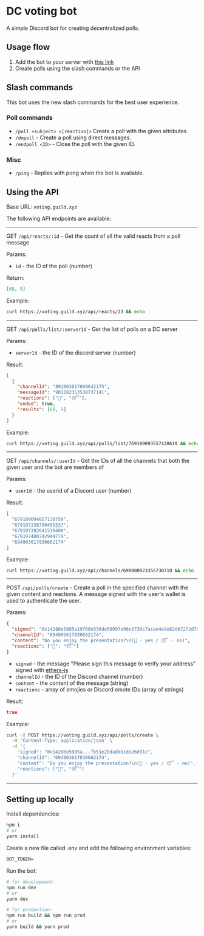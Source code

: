 # DC voting bot

A simple Discord bot for creating decentralized polls.

## Usage flow

1. Add the bot to your server with
   [this link](https://discord.com/oauth2/authorize?client_id=902873515680759808&permissions=0&scope=bot%20applications.commands)
1. Create polls using the slash commands or the API

## Slash commands

This bot uses the new slash commands for the best user experience.

### Poll commands

- `/poll <subject> <[reaction]>` Create a poll with the given attributes.
- `/dmpoll` - Create a poll using direct messages.
- `/endpoll <ID>` - Close the poll with the given ID.

### Misc

- `/ping` - Replies with pong when the bot is available.

## Using the API

Base URL: `voting.guild.xyz`

The following API endpoints are available:

---

GET `/api/reacts/:id` - Get the count of all the valid reacts from a poll message

Params:

- `id` - the ID of the poll (number)

Return:

```json
[68, 5]
```

Example:

```bash
curl https://voting.guild.xyz/api/reacts/23 && echo
```

---

GET `/api/polls/list/:serverId` - Get the list of polls on a DC server

Params:

- `serverId` - the ID of the discord server (number)

Result:

```json
[
  {
    "channelId": "891903617860642175",
    "messageId": "901182353538737141",
    "reactions": ["🤩", "😴"],
    "ended": true,
    "results": [68, 5]
  }
]
```

Example:

```bash
curl https://voting.guild.xyz/api/polls/list/769189093557420619 && echo
```

---

GET `/api/channels/:userId` - Get the IDs of all the channels that both the given
user and the bot are members of

Params:

- `userId` - the userid of a Discord user (number)

Result:

```json
[
  "679189094017138750",
  "679197238790455337",
  "679197282641510400",
  "679197480742944779",
  "694903617830662174"
]
```

Example:

```bash
curl https://voting.guild.xyz/api/channels/690800923355730718 && echo
```

---

POST `/api/polls/create` - Create a poll in
the specified channel with the given content and reactions. A message signed
with the user's wallet is used to authenticate the user.

Params:

```json
{
  "signed": "0x14280e5885a19f60e536de50097e96e3738c7acae4e9e62d67272d794b8127d31c03d9cd59781d4ee31fb4e1b893bd9b020ec67dfa65cfb51e2bdadbb1de26d91c",
  "channelId": "694903617830662174",
  "content": "Do you enjoy the presentation?\n(🤩 - yes / 😴 - no)",
  "reactions": ["🤩", "😴"]
}
```

- `signed` - the message "Please sign this message to verify your address"
  signed with [ethers-js](https://docs.ethers.io/v5/api/signer/#Signer-signMessage)
- `channelId` - the ID of the Discord channel (number)
- `content` - the content of the message (string)
- `reactions` - array of emojies or Discord emote IDs (array of strings)

Result:

```json
true
```

Example:

```bash
curl -X POST https://voting.guild.xyz/api/polls/create \
  -H 'Content-Type: application/json' \
  -d '{
    "signed": "0x14280e5885a...fb51e2bdadbb1de26d91c",
    "channelId": "694903617830662174",
    "content": "Do you enjoy the presentation?\n(🤩 - yes / 😴 - no)",
    "reactions": ["🤩", "😴"]
  }'
```

---

## Setting up locally

Install dependencies:

```bash
npm i
# or
yarn install
```

Create a new file called .env and add the following environment variables:

```txt
BOT_TOKEN=
```

Run the bot:

```bash
# for development:
npm run dev
# or
yarn dev

# for production:
npm run build && npm run prod
# or
yarn build && yarn prod
```
